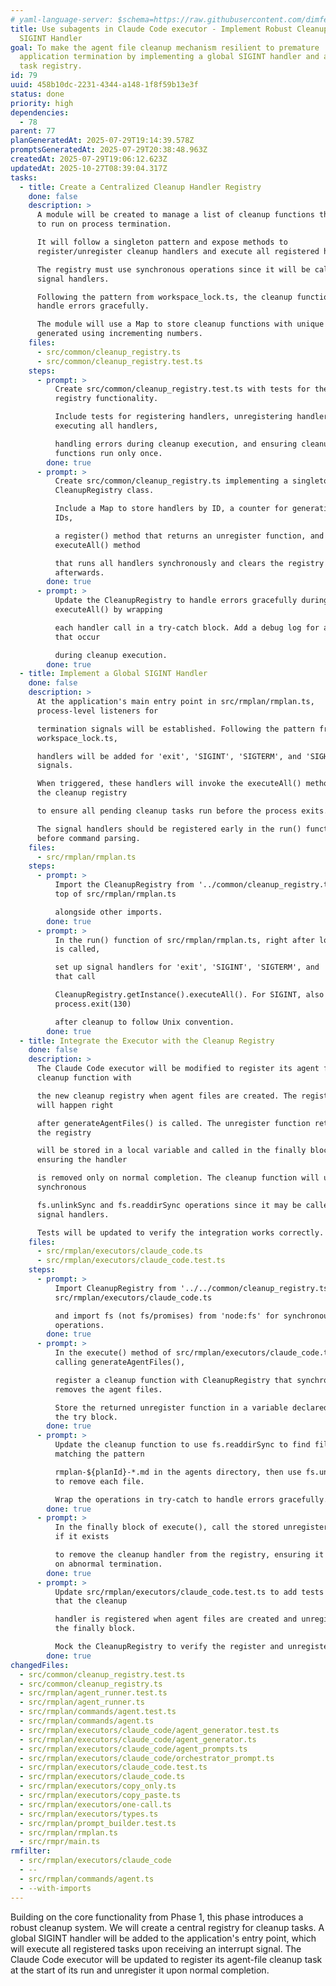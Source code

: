 ```yaml
---
# yaml-language-server: $schema=https://raw.githubusercontent.com/dimfeld/llmutils/main/schema/rmplan-plan-schema.json
title: Use subagents in Claude Code executor - Implement Robust Cleanup with a
  SIGINT Handler
goal: To make the agent file cleanup mechanism resilient to premature
  application termination by implementing a global SIGINT handler and a cleanup
  task registry.
id: 79
uuid: 458b10dc-2231-4344-a148-1f8f59b13e3f
status: done
priority: high
dependencies:
  - 78
parent: 77
planGeneratedAt: 2025-07-29T19:14:39.578Z
promptsGeneratedAt: 2025-07-29T20:38:48.963Z
createdAt: 2025-07-29T19:06:12.623Z
updatedAt: 2025-10-27T08:39:04.317Z
tasks:
  - title: Create a Centralized Cleanup Handler Registry
    done: false
    description: >
      A module will be created to manage a list of cleanup functions that need
      to run on process termination. 

      It will follow a singleton pattern and expose methods to
      register/unregister cleanup handlers and execute all registered handlers.

      The registry must use synchronous operations since it will be called from
      signal handlers.

      Following the pattern from workspace_lock.ts, the cleanup functions should
      handle errors gracefully.

      The module will use a Map to store cleanup functions with unique IDs
      generated using incrementing numbers.
    files:
      - src/common/cleanup_registry.ts
      - src/common/cleanup_registry.test.ts
    steps:
      - prompt: >
          Create src/common/cleanup_registry.test.ts with tests for the cleanup
          registry functionality.

          Include tests for registering handlers, unregistering handlers,
          executing all handlers,

          handling errors during cleanup execution, and ensuring cleanup
          functions run only once.
        done: true
      - prompt: >
          Create src/common/cleanup_registry.ts implementing a singleton
          CleanupRegistry class.

          Include a Map to store handlers by ID, a counter for generating unique
          IDs,

          a register() method that returns an unregister function, and an
          executeAll() method

          that runs all handlers synchronously and clears the registry
          afterwards.
        done: true
      - prompt: >
          Update the CleanupRegistry to handle errors gracefully during
          executeAll() by wrapping

          each handler call in a try-catch block. Add a debug log for any errors
          that occur

          during cleanup execution.
        done: true
  - title: Implement a Global SIGINT Handler
    done: false
    description: >
      At the application's main entry point in src/rmplan/rmplan.ts,
      process-level listeners for 

      termination signals will be established. Following the pattern from
      workspace_lock.ts,

      handlers will be added for 'exit', 'SIGINT', 'SIGTERM', and 'SIGHUP'
      signals.

      When triggered, these handlers will invoke the executeAll() method from
      the cleanup registry

      to ensure all pending cleanup tasks run before the process exits.

      The signal handlers should be registered early in the run() function
      before command parsing.
    files:
      - src/rmplan/rmplan.ts
    steps:
      - prompt: >
          Import the CleanupRegistry from '../common/cleanup_registry.ts' at the
          top of src/rmplan/rmplan.ts

          alongside other imports.
        done: true
      - prompt: >
          In the run() function of src/rmplan/rmplan.ts, right after loadEnv()
          is called,

          set up signal handlers for 'exit', 'SIGINT', 'SIGTERM', and 'SIGHUP'
          that call

          CleanupRegistry.getInstance().executeAll(). For SIGINT, also call
          process.exit(130)

          after cleanup to follow Unix convention.
        done: true
  - title: Integrate the Executor with the Cleanup Registry
    done: false
    description: >
      The Claude Code executor will be modified to register its agent file
      cleanup function with

      the new cleanup registry when agent files are created. The registration
      will happen right

      after generateAgentFiles() is called. The unregister function returned by
      the registry

      will be stored in a local variable and called in the finally block,
      ensuring the handler

      is removed only on normal completion. The cleanup function will use the
      synchronous

      fs.unlinkSync and fs.readdirSync operations since it may be called from
      signal handlers.

      Tests will be updated to verify the integration works correctly.
    files:
      - src/rmplan/executors/claude_code.ts
      - src/rmplan/executors/claude_code.test.ts
    steps:
      - prompt: >
          Import CleanupRegistry from '../../common/cleanup_registry.ts' in
          src/rmplan/executors/claude_code.ts

          and import fs (not fs/promises) from 'node:fs' for synchronous
          operations.
        done: true
      - prompt: >
          In the execute() method of src/rmplan/executors/claude_code.ts, after
          calling generateAgentFiles(),

          register a cleanup function with CleanupRegistry that synchronously
          removes the agent files.

          Store the returned unregister function in a variable declared before
          the try block.
        done: true
      - prompt: >
          Update the cleanup function to use fs.readdirSync to find files
          matching the pattern

          rmplan-${planId}-*.md in the agents directory, then use fs.unlinkSync
          to remove each file.

          Wrap the operations in try-catch to handle errors gracefully.
        done: true
      - prompt: >
          In the finally block of execute(), call the stored unregister function
          if it exists

          to remove the cleanup handler from the registry, ensuring it only runs
          on abnormal termination.
        done: true
      - prompt: >
          Update src/rmplan/executors/claude_code.test.ts to add tests verifying
          that the cleanup

          handler is registered when agent files are created and unregistered in
          the finally block.

          Mock the CleanupRegistry to verify the register and unregister calls.
        done: true
changedFiles:
  - src/common/cleanup_registry.test.ts
  - src/common/cleanup_registry.ts
  - src/rmplan/agent_runner.test.ts
  - src/rmplan/agent_runner.ts
  - src/rmplan/commands/agent.test.ts
  - src/rmplan/commands/agent.ts
  - src/rmplan/executors/claude_code/agent_generator.test.ts
  - src/rmplan/executors/claude_code/agent_generator.ts
  - src/rmplan/executors/claude_code/agent_prompts.ts
  - src/rmplan/executors/claude_code/orchestrator_prompt.ts
  - src/rmplan/executors/claude_code.test.ts
  - src/rmplan/executors/claude_code.ts
  - src/rmplan/executors/copy_only.ts
  - src/rmplan/executors/copy_paste.ts
  - src/rmplan/executors/one-call.ts
  - src/rmplan/executors/types.ts
  - src/rmplan/prompt_builder.test.ts
  - src/rmplan/rmplan.ts
  - src/rmpr/main.ts
rmfilter:
  - src/rmplan/executors/claude_code
  - --
  - src/rmplan/commands/agent.ts
  - --with-imports
---
```


Building on the core functionality from Phase 1, this phase introduces a robust cleanup system. We will create a central registry for cleanup tasks. A global SIGINT handler will be added to the application's entry point, which will execute all registered tasks upon receiving an interrupt signal. The Claude Code executor will be updated to register its agent-file cleanup task at the start of its run and unregister it upon normal completion.
